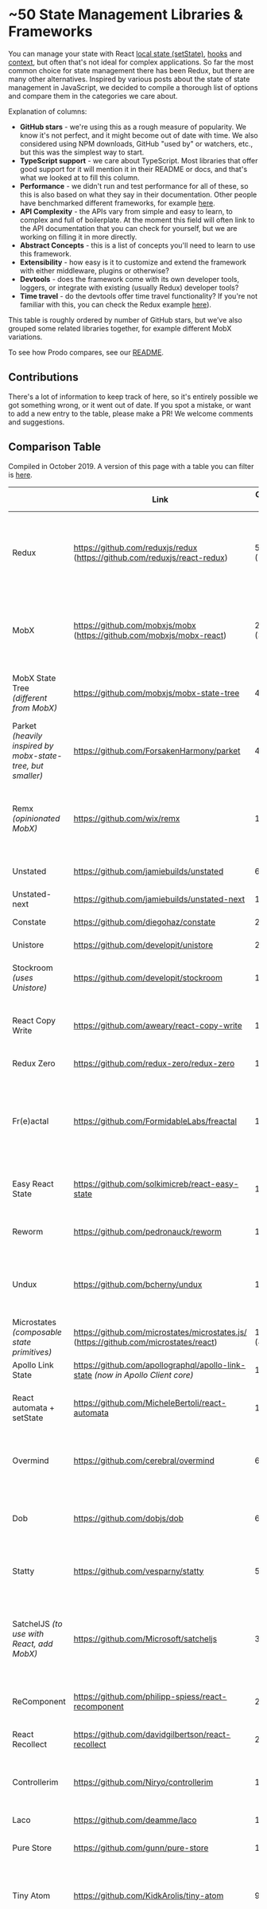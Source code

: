 # ~50 State Management Libraries & Frameworks

You can manage your state with React [local state (setState)](https://reactjs.org/docs/state-and-lifecycle.html#adding-local-state-to-a-class), [hooks](https://reactjs.org/docs/hooks-intro.html) and [context](https://reactjs.org/docs/context.html), but often that's not ideal for complex applications. So far the most common choice for state management there has been Redux, but there are many other alternatives. Inspired by various posts about the state of state management in JavaScript, we decided to compile a thorough list of options and compare them in the categories we care about.

Explanation of columns:

- **GitHub stars** - we're using this as a rough measure of popularity. We know it's not perfect, and it might become out of date with time. We also considered using NPM downloads, GitHub "used by" or watchers, etc., but this was the simplest way to start.
- **TypeScript support** - we care about TypeScript. Most libraries that offer good support for it will mention it in their README or docs, and that's what we looked at to fill this column.
- **Performance** - we didn't run and test performance for all of these, so this is also based on what they say in their documentation. Other people have benchmarked different frameworks, for example [here](https://krausest.github.io/js-framework-benchmark/current.html).
- **API Complexity** - the APIs vary from simple and easy to learn, to complex and full of boilerplate. At the moment this field will often link to the API documentation that you can check for yourself, but we are working on filling it in more directly.
- **Abstract Concepts** - this is a list of concepts you'll need to learn to use this framework.
- **Extensibility** - how easy is it to customize and extend the framework with either middleware, plugins or otherwise?
- **Devtools** - does the framework come with its own developer tools, loggers, or integrate with existing (usually Redux) developer tools?
- **Time travel** - do the devtools offer time travel functionality? If you're not familiar with this, you can check the Redux example [here](https://medium.com/the-web-tub/time-travel-in-react-redux-apps-using-the-redux-devtools-5e94eba5e7c0)).

This table is roughly ordered by number of GitHub stars, but we’ve also grouped some related libraries together, for example different MobX variations.

To see how Prodo compares, see our [README](https://github.com/prodo-dev/prodo).

## Contributions

There's a lot of information to keep track of here, so it's entirely possible we got something wrong, or it went out of date. If you spot a mistake, or want to add a new entry to the table, please make a PR! We welcome comments and suggestions.

## Comparison Table

Compiled in October 2019. A version of this page with a table you can filter is [here](https://prodo-dev.github.io/state-management/).

|| Link | GitHub Stars | TypeScript support | Performance | API Complexity | Abstract concepts | Extensibility | Devtools | Time travel |
| - | - | - | - | - | - | - | - | - | - |
| Redux | https://github.com/reduxjs/redux (https://github.com/reduxjs/react-redux) | 51k (18.2k) | https://redux.js.org/recipes/usage-with-typescript#usage-with-typescript (yes, but adds a fair bit of boilerplate/effort) | https://redux.js.org/faq/performance | https://redux.js.org/api/api-reference | actions, action creators, reducers, store, dispatch, thunk, saga, observable… | Middleware | https://github.com/reduxjs/redux-devtools | yes |
| MobX | https://github.com/mobxjs/mobx (https://github.com/mobxjs/mobx-react) | 20.7k (3.9k) | not mentioned | Not discussed much in docs; a bit worse than Redux in https://krausest.github.io/js-framework-benchmark/current.html (looking at react-mobx, not mobx-jsx) | https://mobx.js.org/refguide/api.html | decorators, observable state, computed values, reactions, actions | not mentioned | https://github.com/mobxjs/mobx-devtools | no |
| MobX State Tree _(different from MobX)_ | https://github.com/mobxjs/mobx-state-tree | 4.8k | “Typescript typings are included in the packages.” | "If you have a performance critical application that handles a huge amount of mutable data, you will probably be better off by using 'raw' MobX…” | https://github.com/mobxjs/mobx-state-tree#api-overview | tree, node, type, state, model, actions, views | Middleware | Supports MobX DevTools, Reactotron or Redux | yes |
| Parket _(heavily inspired by mobx-state-tree, but smaller)_ | https://github.com/ForsakenHarmony/parket | 408 | not mentioned | not mentioned | | proxies, symbols, decorators, observe, connect, unistore | not mentioned | no | no |
| Remx _(opinionated MobX)_ | https://github.com/wix/remx | 113 | not mentioned | talks about MobX but not specifically this library | https://github.com/wix/remx#api | implements redux (flux) architecture in MobX, state, getters, setters, connect | no | maybe MobX? + logger/debugger | no |
| Unstated | https://github.com/jamiebuilds/unstated | 6.9k | not mentioned much, some types exist | not mentioned | “Simple” | container, subscribe, provider | not mentioned | debugger: https://github.com/sindresorhus/unstated-debug | no |
| Unstated-next | https://github.com/jamiebuilds/unstated-next | 1.5k | written in typescript | Claims to be faster than Redux in the docs | Based on hooks, so should be easy to learn | container, hooks | not mentioned | no? | no |
| Constate | https://github.com/diegohaz/constate | 2.1k | has an example | not mentioned | Simple (https://github.com/diegohaz/constate#api) | hooks, context | not mentioned | no | no |
| Unistore | https://github.com/developit/unistore | 2.6k | not mentioned | not mentioned | https://github.com/developit/unistore#api | store, actions | not mentioned | Supports Redux devtools extension | ? |
| Stockroom _(uses Unistore)_ | https://github.com/developit/stockroom | 1.6k | not mentioned | not mentioned much (performance demo) | https://github.com/developit/stockroom#api | unistore, worker, stockroom module | not mentioned | no (although can use Redux devtools extension for Unistore?) | no |
| React Copy Write | https://github.com/aweary/react-copy-write | 1.8k | not mentioned | not mentioned | | immer, immutable state, mutate, optimized selector | not mentioned | no | no |
| Redux Zero | https://github.com/redux-zero/redux-zero | 1.8k | https://github.com/redux-zero/redux-zero#typescript | not mentioned | | store, actions, no reducers | Middleware | Yes + integrates with Redux DevTools | ? |
| Fr(e)actal | https://github.com/FormidableLabs/freactal | 1.7k | not mentioned | not mentioned | https://github.com/FormidableLabs/freactal#api-documentation | provideState, injectState, effects, intermediate state, computed values, multiple states | not mentioned | no | no |
| Easy React State | https://github.com/solkimicreb/react-easy-state | 1.6k | not mentioned | "It performs a bit better than MobX and similarly to Redux.” (https://github.com/krausest/js-framework-benchmark) | | store, view | not mentioned | no | no |
| Reworm | https://github.com/pedronauck/reworm | 1.4k | has typings | not mentioned | Simple https://github.com/pedronauck/reworm) | provider, get & set, selector, subscribe | not mentioned | no | no |
| Undux | https://github.com/bcherny/undux | 1.3k | “Complete type-safety, no exceptions” | not mentioned | Simple (get, set) | store, container, effects, subscriptions = Rx observables | Plugins | Logger + Supports Redux DevTools extension | yes |
| Microstates _(composable state primitives)_ | https://github.com/microstates/microstates.js/ (https://github.com/microstates/react) | 1.3k (45) | (different composable / transpilation free type system) | not mentioned | | microstates, transitions, state machines | not mentioned | no | no |
| Apollo Link State | https://github.com/apollographql/apollo-link-state _(now in Apollo Client core)_ | 1.4k | Apollo provides tools to generate types | | | | | https://github.com/apollographql/apollo-client-devtools | no |
| React automata + setState | https://github.com/MicheleBertoli/react-automata | 1.2k | not mentioned | not mentioned | https://github.com/MicheleBertoli/react-automata#api | state machines, xstate, transition, Action, State | not mentioned | Can connect to Redux DevTools Extension (if using with Redux?) | ? |
| Overmind | https://github.com/cerebral/overmind | 680 | "Overmind is written in Typescript and it is written with a focus on you dedicating as little time as possible to help Typescript understand what your app is all about.” | (they don’t talk about perfomance much) | https://overmindjs.org/api/action?view=react&typescript=false | state, actions, effects, operators | not mentioned | yes | no |
| Dob | https://github.com/dobjs/dob | 651 | not mentioned | not mentioned | | proxy, decorators: observable, inject, Connect, Action | not mentioned | https://github.com/dobjs/dob-react-devtools (also can bind to redux?) | no |
| Statty | https://github.com/vesparny/statty | 519 | not mentioned | not mentioned | https://github.com/vesparny/statty | Provider, State, selector, updater | not mentioned | no | no |
| SatchelJS _(to use with React, add MobX)_ | https://github.com/Microsoft/satcheljs | 339 | Written in TypeScript, examples assume it | “Satchel enables a very performant UI, only rerendering the minimal amount necessary. MobX makes UI updates very efficient by automatically detecting specifically what components need to rerender for a given state change.” | | store, observer decorator, action creator, dispatch, murator, orchestrator, mutatorAction | not mentioned | maybe MobX? | no |
| ReComponent | https://github.com/philipp-spiess/react-recomponent | 269 | “Comes with TypeScript definitions built-in.” | not mentioned | https://github.com/philipp-spiess/react-recomponent#api-reference | reducer components, effects | not mentioned | no | no |
| React Recollect | https://github.com/davidgilbertson/react-recollect | 250 | https://github.com/davidgilbertson/react-recollect#usage-with-typescript | not mentioned | https://github.com/davidgilbertson/react-recollect#api | immutable store, collect, selector, updater | not mentioned | debugger | no |
| Controllerim | https://github.com/Niryo/controllerim | 196 | not mentioned | “Controllerim utilizes Mobx behind the scenes for all the performance boosts (Memoizes values, calculates dependencies and renders only when trully needed)” | https://github.com/Niryo/controllerim#api | controller, observer | not mentioned | maybe MobX? | no |
| Laco | https://github.com/deamme/laco | 162 | not mentioned | not mentioned | https://github.com/deamme/laco#api (inspired by redux and unstated) | inferno, store, actions, subscribe | | Partially supports Redux devTools and React Native debugger | yes |
| Pure Store | https://github.com/gunn/pure-store | 102 | “It also works excellently with typescript.” | not mentioned | “Simple” | store, update, subscribe | not mentioned | no | no |
| Tiny Atom | https://github.com/KidkArolis/tiny-atom | 90 | not mentioned | “highly optimised with batched rerenders” | “tiny api - easy to understand, easy to adapt” (https://kidkarolis.github.io/tiny-atom/api-reference/) | atom, actions, async actions, connect, provider, consumer, updater, | custom `evolve` hook | Logger + Redux DevTools integration | |
| Alfa | https://github.com/lsm/alfa | 80 | not mentioned | “Fast – Alfa wraps your components with a thin layer. It introduces little to no performance impacts.” | “Only 4 functions/APIs to learn” (https://lsm.github.io/alfa/#/?id=api) | inject, subscribe, provide, actions, dynamic keys, store | not mentioned | no | no |
| Reim | https://github.com/IniZio/reim | 79 | “Typing support for Typescript & Flow” | not mentioned | | immer, immutable state, store, snapshot, actions, State | not mentioned | Supports Redux Dev Tools | ? |
| React Recontext | https://github.com/minhtc/react-recontext | 78 | not mentioned | not mentioned | Simple (https://github.com/minhtc/react-recontext#api) | store, provider, actions, action creators, connect, dispatch | not mentioned | Logger | no |
| Pullstate | https://github.com/lostpebble/pullstate | 75 | "Built with Typescript, providing a great dev experience if you're using it too.” | not mentioned | | store, update, subscriptions, reactions, async actions, immer | not mentioned | no | no |
| Dakpan | https://github.com/houfio/dakpan | 64 | “TypeScript types come bundled” | not mentioned | https://dakpan.houf.io/usage.html | hooks, actions | not mentioned | no | no |
| Hookstate | https://github.com/avkonst/hookstate | 44 | "First-class Typescript support. Complete type inferrence for any complexity of structures of managed state data. Full intellisense support tested in VS Code.” | “Incredible performance based on unique method for tracking of used/rendered and updated state segments.” (https://hookstate.netlify.com/performance-demo-large-table …) | | global, local and scoped state | Plugins | no | no |
| ClearX | https://github.com/Autodesk/clearx | 40 | not mentioned | not mentioned | https://github.com/Autodesk/clearx#api | store, paths, | not mentioned | no | no |
| Refnux | https://github.com/algesten/refnux | 36 | not mentioned | not mentioned | | like redux but functions instead of reducers | not mentioned | no | no |
| Stator | https://github.com/cs01/stator | 26 | not mentioned | not mentioned | “Intuitive, Small API: Similar to React's, with no boilerplate necessary” https://github.com/cs01/stator | store, subscriptions | Middleware | no | no |
| Hez | https://github.com/linq2js/hez | 21 | not mentioned | not mentioned | | store, actions, hooks | not mentioned | no | no |
| Sunfish | https://github.com/tzilist/Sunfish | 17 | not mentioned | “Updating React can be expensive. Updates to state only happen when the developer deems it necessary.” | https://github.com/tzilist/Sunfish#api | transaction, pipe | not mentioned | no | no |
| Elfi | https://github.com/madx/elfi | 16 | not mentioned | not mentioned | Simple | store, dispatch, subscribe | Middleware | Logger | no |

Some other state-related libraries that haven't made it into the table:

- [baobab](https://github.com/Yomguithereal/baobab)
- [cycle-onionify](https://github.com/staltz/cycle-onionify)
- [freezer](https://github.com/arqex/freezer)
- [jetemit](https://github.com/uxitten/jetemit)
- [jumpsuit](https://github.com/jsonmaur/jumpsuit) (deprecated)
- [microstate](https://github.com/estrattonbailey/microstate) (archived)
- [reactObservableStore](https://github.com/taviroquai/ReactObservableStore)
- [react-contextual](https://github.com/drcmda/react-contextual)
- [react-refetch](https://github.com/heroku/react-refetch)
- [react-simplified](https://gitlab.com/eidheim/react-simplified)
- [ReduxX](https://github.com/msteckyefantis/reduxx) (taken down)
- [redux-lightweight](https://github.com/doniyor2109/redux-lightweight)
- [rematch](https://github.com/rematch/rematch)
- [rosmaro](https://rosmaro.js.org/)
